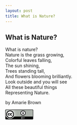 ```yaml
---
layout: post
title: What is Nature?
---
```


## What is Nature?

What is nature?  
Nature is the grass growing,  
Colorful leaves falling,  
The sun shining,  
Trees standing tall,  
And flowers blooming brilliantly.  
Look outside and you will see  
All these beautiful things  
Representing Nature.  

by Amarie Brown

![Creative Commons license](CC-BY.png)
